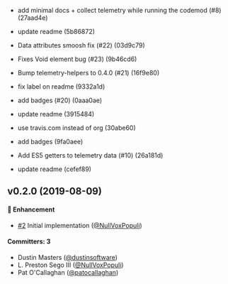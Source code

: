 * add minimal docs + collect telemetry while running the codemod (#8) (27aad4e)
* update readme (5b86872)

* Data attributes smoosh fix (#22) (03d9c79)
* Fixes Void element bug (#23) (9b46cd6)

* Bump telemetry-helpers to 0.4.0 (#21) (16f9e80)
* fix label on readme (9332a1d)
* add badges (#20) (0aaa0ae)
* update readme (3915484)
* use travis.com instead of org (30abe60)
* add badges (9fa0aee)

* Add ES5 getters to telemetry data (#10) (26a181d)



* update readme (cefef89)

## v0.2.0 (2019-08-09)

#### :rocket: Enhancement
* [#2](https://github.com/ember-codemods/ember-no-implicit-this-codemod/pull/2) Initial implementation ([@NullVoxPopuli](https://github.com/NullVoxPopuli))

#### Committers: 3
- Dustin Masters ([@dustinsoftware](https://github.com/dustinsoftware))
- L. Preston Sego III ([@NullVoxPopuli](https://github.com/NullVoxPopuli))
- Pat O'Callaghan ([@patocallaghan](https://github.com/patocallaghan))

